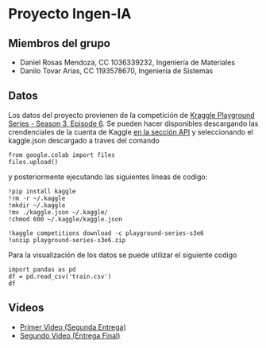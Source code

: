 # Proyecto Ingen-IA
## Miembros del grupo
- Daniel Rosas Mendoza, CC 1036339232, Ingeniería de Materiales
- Danilo Tovar Arias, CC 1193578670, Ingeniería de Sistemas

## Datos
Los datos del proyecto provienen de la competición de [Kraggle Playground Series - Season 3, Episode 6](https://www.kaggle.com/competitions/playground-series-s3e6/overview). Se pueden hacer disponibles descargando las crendenciales de la cuenta de Kaggle [en la sección API](https://www.kaggle.com/settings/account) y seleccionando el kaggle.json descargado a traves del comando
```
from google.colab import files
files.upload()
```
y posteriormente ejecutando las siguientes lineas de codigo:
```
!pip install kaggle
!rm -r ~/.kaggle
!mkdir ~/.kaggle
!mv ./kaggle.json ~/.kaggle/
!chmod 600 ~/.kaggle/kaggle.json
```
```
!kaggle competitions download -c playground-series-s3e6
!unzip playground-series-s3e6.zip
```
Para la visualización de los datos se puede utilizar el siguiente codigo
```
import pandas as pd
df = pd.read_csv('train.csv')
df
```

## Videos
- [Primer Video (Segunda Entrega)](https://youtu.be/PQdGbiXTHUs)
- [Segundo Video (Entrega Final)](https://youtu.be/Gj9TsPYIqNw)

